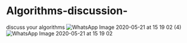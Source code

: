 # Algorithms-discussion-
discuss your algorithms
![WhatsApp Image 2020-05-21 at 15 19 02 (4)](https://user-images.githubusercontent.com/65642033/82569843-66cbed00-9b9e-11ea-8673-82c1364bd0d2.jpeg)
![WhatsApp Image 2020-05-21 at 15 19 02](https://user-images.githubusercontent.com/65642033/82569827-60d60c00-9b9e-11ea-8a6e-1aabf8a77e00.jpeg)








